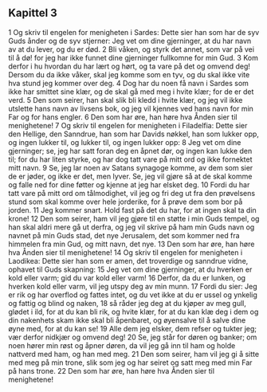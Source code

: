 ## Kapittel 3

1 Og skriv til engelen for menigheten i Sardes: Dette sier han som har de syv Guds ånder og de syv stjerner: Jeg vet om dine gjerninger, at du har navn av at du lever, og du er død.
2 Bli våken, og styrk det annet, som var på vei til å dø! for jeg har ikke funnet dine gjerninger fullkomne for min Gud.
3 Kom derfor i hu hvordan du har lært og hørt, og ta vare på det og omvend deg! Dersom du da ikke våker, skal jeg komme som en tyv, og du skal ikke vite hva stund jeg kommer over deg.
4 Dog har du noen få navn i Sardes som ikke har smittet sine klær, og de skal gå med meg i hvite klær; for de er det verd.
5 Den som seirer, han skal slik bli kledd i hvite klær, og jeg vil ikke utslette hans navn av livsens bok, og jeg vil kjennes ved hans navn for min Far og for hans engler.
6 Den som har øre, han høre hva Ånden sier til menighetene!
7 Og skriv til engelen for menigheten i Filadelfia: Dette sier den Hellige, den Sanndrue, han som har Davids nøkkel, han som lukker opp, og ingen lukker til, og lukker til, og ingen lukker opp:
8 Jeg vet om dine gjerninger; se, jeg har satt foran deg en åpnet dør, og ingen kan lukke den til; for du har liten styrke, og har dog tatt vare på mitt ord og ikke fornektet mitt navn.
9 Se, jeg lar noen av Satans synagoge komme, av dem som sier de er jøder, og ikke er det, men lyver. Se, jeg vil gjøre så at de skal komme og falle ned for dine føtter og kjenne at jeg har elsket deg.
10 Fordi du har tatt vare på mitt ord om tålmodighet, vil jeg og fri deg ut fra den prøvelsens stund som skal komme over hele jorderike, for å prøve dem som bor på jorden.
11 Jeg kommer snart. Hold fast på det du har, for at ingen skal ta din krone!
12 Den som seirer, ham vil jeg gjøre til en støtte i min Guds tempel, og han skal aldri mere gå ut derfra, og jeg vil skrive på ham min Guds navn og navnet på min Guds stad, det nye Jerusalem, det som kommer ned fra himmelen fra min Gud, og mitt navn, det nye.
13 Den som har øre, han høre hva Ånden sier til menighetene!
14 Og skriv til engelen for menigheten i Laodikea: Dette sier han som er amen, det troverdige og sanndrue vidne, ophavet til Guds skapning:
15 Jeg vet om dine gjerninger, at du hverken er kold eller varm; gid du var kold eller varm!
16 Derfor, da du er lunken, og hverken kold eller varm, vil jeg utspy deg av min munn.
17 Fordi du sier: Jeg er rik og har overflod og fattes intet, og du vet ikke at du er ussel og ynkelig og fattig og blind og naken,
18 så råder jeg deg at du kjøper av meg gull, glødet i ild, for at du kan bli rik, og hvite klær, for at du kan klæ deg i dem og din nakenhets skam ikke skal bli åpenbaret, og øyensalve til å salve dine øyne med, for at du kan se!
19 Alle dem jeg elsker, dem refser og tukter jeg; vær derfor nidkjær og omvend deg!
20 Se, jeg står for døren og banker; om noen hører min røst og åpner døren, da vil jeg gå inn til ham og holde nattverd med ham, og han med meg.
21 Den som seirer, ham vil jeg gi å sitte med meg på min trone, slik som jeg og har seiret og satt meg med min Far på hans trone.
22 Den som har øre, han høre hva Ånden sier til menighetene!
